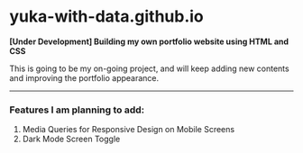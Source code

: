 # yuka-with-data.github.io
**[Under Development] Building my own portfolio website using HTML and CSS**

This is going to be my on-going project, and will keep adding new contents and improving the portfolio appearance.


------------

### Features I am planning to add:
1. Media Queries for Responsive Design on Mobile Screens
2. Dark Mode Screen Toggle
